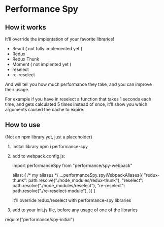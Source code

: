 # Performance Spy

## How it works

It'll override the implentation of your favorite libraries!

- React ( not fully implemented yet )
- Redux
- Redux Thunk
- Moment ( not implented yet )
- reselect
- re-reselect

And will tell you how much performance they take, and you can improve their usage.

For example if you have in reselect a function that takes 1 seconds each time, and gets calculated 5 times instead of once, it'll show you which arguments caused the cache to expire.

## How to use

(Not an npm library yet, just a placeholder)

1.  Install library
    npm i performance-spy

2.  add to webpack.config.js:

    import performanceSpy from "performance/spy-webpack"

    alias: {
        /* my aliases */
        ...performanceSpy.spyWebpackAliases({
            "redux-thunk": path.resolve("./node_modules/redux-thunk"),
            "reselect": path.resolve("./node_modules/reselect"),
            "re-reselect": path.resolve("./re-reselect-module"),
        })
    }

    it'll override redux/reselect with performance-spy libraries

3. add to your init.js file, before any usage of one of the libraries

require("performance/spy-initial")